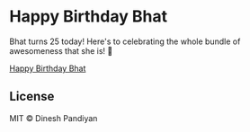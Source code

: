 # Happy Birthday Bhat

Bhat turns 25 today! Here's to celebrating the whole bundle of awesomeness that she is! 🎉

[Happy Birthday Bhat](https://flexdinesh.github.io/happy-birthday-bhat)

## License

MIT © Dinesh Pandiyan
